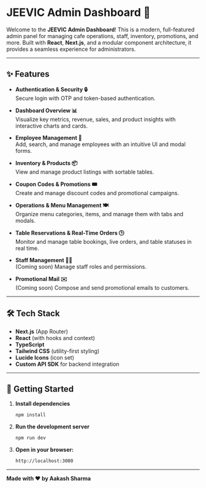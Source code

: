 # JEEVIC Admin Dashboard 🚀

Welcome to the **JEEVIC Admin Dashboard**! This is a modern, full-featured admin panel for managing cafe operations, staff, inventory, promotions, and more. Built with **React**, **Next.js**, and a modular component architecture, it provides a seamless experience for administrators.

---

## ✨ Features

- **Authentication & Security 🔒**  
  Secure login with OTP and token-based authentication.

- **Dashboard Overview 📊**  
  Visualize key metrics, revenue, sales, and product insights with interactive charts and cards.

- **Employee Management 👥**  
  Add, search, and manage employees with an intuitive UI and modal forms.

- **Inventory & Products 📦**  
  View and manage product listings with sortable tables.

- **Coupon Codes & Promotions 🎟️**  
  Create and manage discount codes and promotional campaigns.

- **Operations & Menu Management 🍽️**  
  Organize menu categories, items, and manage them with tabs and modals.

- **Table Reservations & Real-Time Orders 🕒**  
  Monitor and manage table bookings, live orders, and table statuses in real time.

- **Staff Management 🧑‍🍳**  
  (Coming soon) Manage staff roles and permissions.

- **Promotional Mail ✉️**  
  (Coming soon) Compose and send promotional emails to customers.

---

## 🛠️ Tech Stack

- **Next.js** (App Router)
- **React** (with hooks and context)
- **TypeScript**
- **Tailwind CSS** (utility-first styling)
- **Lucide Icons** (icon set)
- **Custom API SDK** for backend integration

---

## 🚦 Getting Started

1. **Install dependencies**
   ```bash
   npm install
2. **Run the development server**
   ```bash
   npm run dev
3. **Open in your browser:**
   ```bash
   http://localhost:3000

---
**Made with ❤️ by Aakash Sharma**